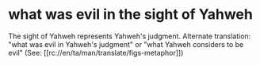 # what was evil in the sight of Yahweh

The sight of Yahweh represents Yahweh's judgment. Alternate translation: "what was evil in Yahweh's judgment" or "what Yahweh considers to be evil" (See: [[rc://en/ta/man/translate/figs-metaphor]])

